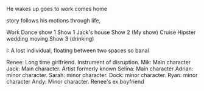 He wakes up
goes to work
comes home


story follows his motions through life,


Work
Dance show 1
Show 1
Jack's house 
Show 2 (My show)
Cruise
Hipster wedding
moving
Show 3 (drinking)


I: A lost individual, floating between two spaces so banal



Renee: Long time girlfriend. Instrument of disruption.
Mik: Main character
Jack: Main character. Artist formerly known
Selina: Main character
Adrian: minor character.
Sarah: minor character.
Dock: minor character.
Ryan: minor character
Andy: Minor character. Renee's ex boyfriend

